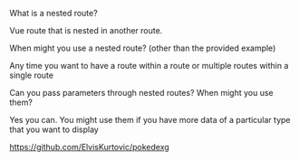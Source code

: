 What is a nested route?

Vue route that is nested in another route.

When might you use a nested route? (other than the provided example)

Any time you want to have a route within a route or multiple routes within a single route

Can you pass parameters through nested routes? When might you use them?

Yes you can. You might use them if you have more data of a particular type that you want to display

https://github.com/ElvisKurtovic/pokedexg